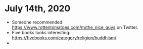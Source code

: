 # July 14th, 2020
- Someone recommended https://www.rottentomatoes.com/m/the_nice_guys on Twitter.
- Five books looks interesting: https://fivebooks.com/category/religion/buddhism/
- 
